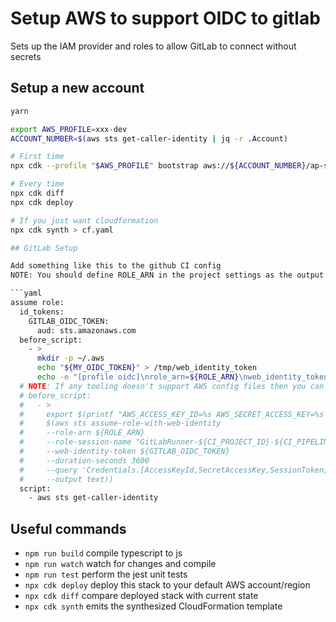 # Setup AWS to support OIDC to gitlab

Sets up the IAM provider and roles to allow GitLab to connect without secrets

## Setup a new account

``` bash
yarn

export AWS_PROFILE=xxx-dev
ACCOUNT_NUMBER=$(aws sts get-caller-identity | jq -r .Account)

# First time
npx cdk --profile "$AWS_PROFILE" bootstrap aws://${ACCOUNT_NUMBER}/ap-southeast-2

# Every time
npx cdk diff
npx cdk deploy

# If you just want cloudformation
npx cdk synth > cf.yaml

## GitLab Setup

Add something like this to the github CI config
NOTE: You should define ROLE_ARN in the project settings as the output from the cloudformation stack

```yaml
assume role:
  id_tokens:
    GITLAB_OIDC_TOKEN:
      aud: sts.amazonaws.com
  before_script:
    - >
      mkdir -p ~/.aws
      echo "${MY_OIDC_TOKEN}" > /tmp/web_identity_token
      echo -e "[profile oidc]\nrole_arn=${ROLE_ARN}\nweb_identity_token_file=/tmp/web_identity_token" > ~/.aws/config
  # NOTE: If any tooling doesn't support AWS config files then you can do the below to get env variables
  # before_script:
  #   - >
  #     export $(printf "AWS_ACCESS_KEY_ID=%s AWS_SECRET_ACCESS_KEY=%s AWS_SESSION_TOKEN=%s"
  #     $(aws sts assume-role-with-web-identity
  #     --role-arn ${ROLE_ARN}
  #     --role-session-name "GitLabRunner-${CI_PROJECT_ID}-${CI_PIPELINE_ID}"
  #     --web-identity-token ${GITLAB_OIDC_TOKEN}
  #     --duration-seconds 3600
  #     --query 'Credentials.[AccessKeyId,SecretAccessKey,SessionToken]'
  #     --output text))
  script:
    - aws sts get-caller-identity
```

## Useful commands

* `npm run build`   compile typescript to js
* `npm run watch`   watch for changes and compile
* `npm run test`    perform the jest unit tests
* `npx cdk deploy`  deploy this stack to your default AWS account/region
* `npx cdk diff`    compare deployed stack with current state
* `npx cdk synth`   emits the synthesized CloudFormation template
